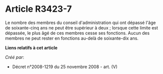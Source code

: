 # Article R3423-7

Le nombre des membres du conseil d'administration qui ont dépassé l'âge de soixante-cinq ans ne peut être supérieur à deux ;
lorsque cette limite est dépassée, le plus âgé de ces membres cesse ses fonctions. Aucun des membres ne peut rester en
fonctions au-delà de soixante-dix ans.

**Liens relatifs à cet article**

_Créé par_:

  - Décret n°2008-1219 du 25 novembre 2008 - art. (V)

